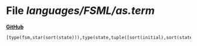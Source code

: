 # File _languages/FSML/as.term_
**[GitHub](https://github.com/softlang/yas/blob/master/languages/FSML/as.term)**
```
[type(fsm,star(sort(state))),type(state,tuple([sort(initial),sort(stateid),star(sort(transition))])),type(initial,boolean),type(transition,tuple([sort(event),option(sort(action)),sort(stateid)])),type(stateid,string),type(event,string),type(action,string)].
```
